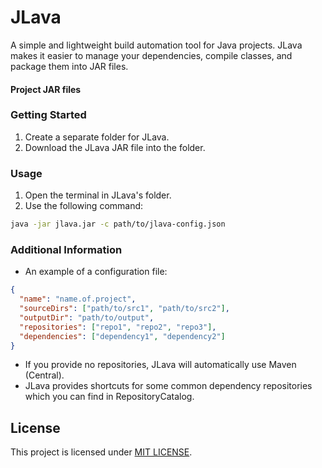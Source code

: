 # JLava

A simple and lightweight build automation tool for Java projects. JLava makes it easier to manage your dependencies, compile classes, and package them into JAR files.

#### Project JAR files

### Getting Started

1. Create a separate folder for JLava.
2. Download the JLava JAR file into the folder.

### Usage

1. Open the terminal in JLava's folder.
2. Use the following command: 
``` bash
java -jar jlava.jar -c path/to/jlava-config.json
```

### Additional Information

- An example of a configuration file:
``` json
{
  "name": "name.of.project",
  "sourceDirs": ["path/to/src1", "path/to/src2"],
  "outputDir": "path/to/output",
  "repositories": ["repo1", "repo2", "repo3"],
  "dependencies": ["dependency1", "dependency2"]
}
```
- If you provide no repositories, JLava will automatically use Maven (Central).
- JLava provides shortcuts for some common dependency repositories which you can find in RepositoryCatalog.

## License

This project is licensed under [MIT LICENSE](https://github.com/itodadze/JLava/blob/main/LICENSE).